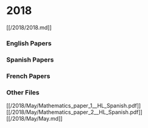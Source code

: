 # 2018

[[/2018/2018.md]]

### English Papers
### Spanish Papers
### French Papers

### Other Files
[[/2018/May/Mathematics_paper_1__HL_Spanish.pdf]]
[[/2018/May/Mathematics_paper_2__HL_Spanish.pdf]]
[[/2018/May/May.md]]
